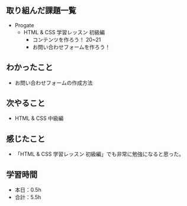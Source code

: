 ## 取り組んだ課題一覧
- Progate
  - HTML & CSS 学習レッスン 初級編
    - コンテンツを作ろう！ 20~21
    - お問い合わせフォームを作ろう！
## わかったこと
- お問い合わせフォームの作成方法
## 次やること
- HTML & CSS 中級編
## 感じたこと
- 「HTML & CSS 学習レッスン 初級編」でも非常に勉強になると思った。
## 学習時間
- 本日：0.5h
- 合計：5.5h
